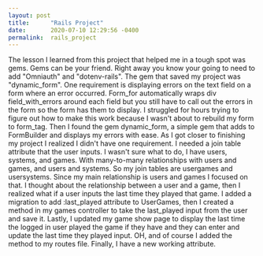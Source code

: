 ```yaml
---
layout: post
title:      "Rails Project"
date:       2020-07-10 12:29:56 -0400
permalink:  rails_project
---
```



The lesson I learned from this project that helped me in a tough spot was gems. Gems can be your friend. Right away you know your going to need to add "Omniauth" and "dotenv-rails". The gem that saved my project was "dynamic_form". One requirement is displaying errors on the text field on a form where an error occurred. Form_for automatically wraps div field_with_errors around each field but you still have to call out the errors in the form so the form has them to display. I struggled for hours trying to figure out how to make this work because I wasn't about to rebuild my form to form_tag. Then I found the gem dynamic_form, a simple gem that adds to FormBuilder and displays my errors with ease.
As I got closer to finishing my project I realized I didn't have one requirement. I needed a join table attribute that the user inputs. I wasn't sure what to do, I have users, systems, and games. With many-to-many relationships with users and games, and users and systems. So my join tables are usergames and usersystems. Since my main relationship is users and games I focused on that. I thought about the relationship between a user and a game, then I realized what if a user inputs the last time they played that game. I added a migration to add :last_played attribute to UserGames, then I created a method in my games controller to take the last_played input from the user and save it. Lastly, I updated my game show page to display the last time the logged in user played the game if they have and they can enter and update the last time they played input. OH, and of course I added the method to my routes file. Finally, I have a new working attribute.
